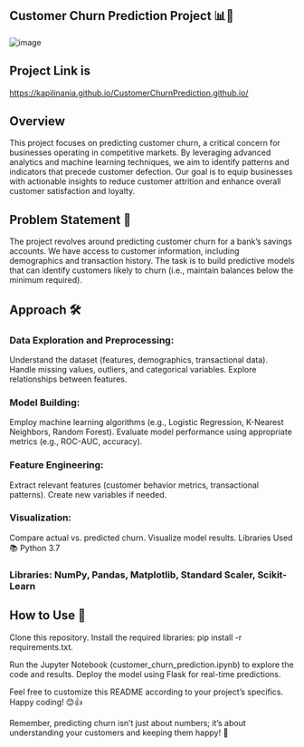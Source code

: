 ## Customer Churn Prediction Project 📊🚀
![image](https://github.com/kapilinania/CustomerChurnPrediction.github.io/assets/67285213/f4b29ab4-8a7b-410c-b65b-db3ac9bbf82a)

## Project Link is 
https://kapilinania.github.io/CustomerChurnPrediction.github.io/

## Overview
This project focuses on predicting customer churn, a critical concern for businesses operating in competitive markets. By leveraging advanced analytics and machine learning techniques, we aim to identify patterns and indicators that precede customer defection. Our goal is to equip businesses with actionable insights to reduce customer attrition and enhance overall customer satisfaction and loyalty.

## Problem Statement 🎯
The project revolves around predicting customer churn for a bank’s savings accounts. We have access to customer information, including demographics and transaction history. The task is to build predictive models that can identify customers likely to churn (i.e., maintain balances below the minimum required).

## Approach 🛠️

### Data Exploration and Preprocessing:
Understand the dataset (features, demographics, transactional data).
Handle missing values, outliers, and categorical variables.
Explore relationships between features.

### Model Building:
Employ machine learning algorithms (e.g., Logistic Regression, K-Nearest Neighbors, Random Forest).
Evaluate model performance using appropriate metrics (e.g., ROC-AUC, accuracy).

### Feature Engineering:
Extract relevant features (customer behavior metrics, transactional patterns).
Create new variables if needed.

### Visualization:
Compare actual vs. predicted churn.
Visualize model results.
Libraries Used 📚
Python 3.7

### Libraries: NumPy, Pandas, Matplotlib, Standard Scaler, Scikit-Learn

## How to Use 🚀
Clone this repository.
Install the required libraries: pip install -r requirements.txt.

Run the Jupyter Notebook (customer_churn_prediction.ipynb) to explore the code and results.
Deploy the model using Flask for real-time predictions.

Feel free to customize this README according to your project’s specifics. Happy coding! 😊👍

Remember, predicting churn isn’t just about numbers; it’s about understanding your customers and keeping them happy! 🌟
